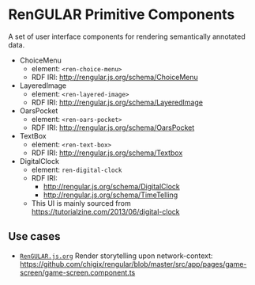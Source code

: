 # RenGULAR Primitive Components

A set of user interface components for rendering semantically annotated data.

* ChoiceMenu
  * element: `<ren-choice-menu>`
  * RDF IRI: <http://rengular.js.org/schema/ChoiceMenu>
* LayeredImage
  * element: `<ren-layered-image>`
  * RDF IRI: <http://rengular.js.org/schema/LayeredImage>
* OarsPocket
  * element: `<ren-oars-pocket>`
  * RDF IRI: <http://rengular.js.org/schema/OarsPocket>
* TextBox
  * element: `<ren-text-box>`
  * RDF IRI: <http://rengular.js.org/schema/Textbox>
* DigitalClock
  * element: `ren-digital-clock`
  * RDF IRI:
    * <http://rengular.js.org/schema/DigitalClock>
    * <http://rengular.js.org/schema/TimeTelling>
  * This UI is mainly sourced from <https://tutorialzine.com/2013/06/digital-clock>

## Use cases

* [`RenGULAR.js.org`](https://rengular.js.org) Render storytelling upon network-context: <https://github.com/chigix/rengular/blob/master/src/app/pages/game-screen/game-screen.component.ts>
